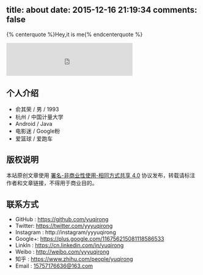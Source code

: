 title: about
date: 2015-12-16 21:19:34
comments: false
---
{% centerquote %}Hey,it is me{% endcenterquote %}

<iframe frameborder="no" border="0" marginwidth="0" marginheight="0" width=330 height=86 src="http://music.163.com/outchain/player?type=2&id=355992&auto=0&height=66"></iframe>

## 个人介绍
* 俞其荣 / 男 / 1993
* 杭州 / 中国计量大学
* Android / Java
* 电影迷 / Google粉
* 爱篮球 / 爱跑车

## 版权说明
本站原创文章使用 [署名-非商业性使用-相同方式共享 4.0](https://creativecommons.org/licenses/by-nc-sa/4.0/) 协议发布，转载请标注作者和文章链接，不得用于商业目的。

## 联系方式
* GitHub : https://github.com/yuqirong
* Twitter: https://twitter.com/yyyuqirong
* Instagram : http://instagram/yyyuqirong
* Google+: https://plus.google.com/116756215081118586533
* LinkIn : https://cn.linkedin.com/in/yuqirong
* Weibo : http://weibo.com/yyyuqirong
* 知乎 : https://www.zhihu.com/people/yuqirong
* Email : <15757176636@163.com>